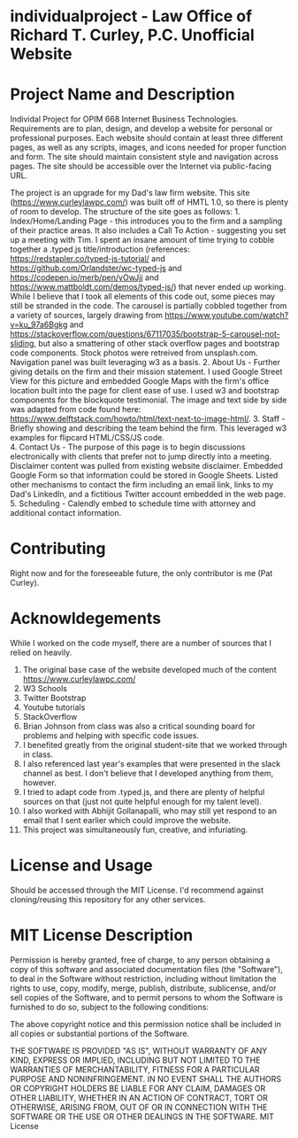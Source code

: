# individualproject - Law Office of Richard T. Curley, P.C. Unofficial Website
# Project Name and Description
Individal Project for OPIM 668 Internet Business Technologies.  Requirements are to plan, design, and develop a website for personal or professional purposes. Each website should contain at least three different pages, as well as any scripts, images, and icons needed for proper function and form. The site should maintain consistent style and navigation across pages. The site should be accessible over the Internet via public-facing URL.

The project is an upgrade for my Dad's law firm website.  This site (https://www.curleylawpc.com/) was built off of HMTL 1.0, so there is plenty of room to develop.  The structure of the site goes as follows:
    1. Index/Home/Landing Page - this introduces you to the firm and a sampling of their practice areas.  It also includes a Call To Action - suggesting you set up a meeting with Tim. I spent an insane amount of time trying to cobble together a .typed.js title/introduction (references: https://redstapler.co/typed-js-tutorial/ and https://github.com/Orlandster/wc-typed-js and https://codepen.io/merb/pen/yOwJjj and https://www.mattboldt.com/demos/typed-js/) that never ended up working.  While I believe that I took all elements of this code out, some pieces may still be stranded in the code.  The carousel is partially cobbled together from a variety of sources, largely drawing from https://www.youtube.com/watch?v=ku_97a6Bgkg and https://stackoverflow.com/questions/67117035/bootstrap-5-carousel-not-sliding, but also a smattering of other stack overflow pages and bootstrap code components.  Stock photos were retreived from unsplash.com. Navigation panel was built leveraging w3 as a basis.
    2. About Us - Further giving details on the firm and their mission statement.  I used Google Street View for this picture and embedded Google Maps with the firm's office location built into the page for client ease of use.  I used w3 and bootstrap components for the blockquote testimonial. The image and text side by side was adapted from code found here: https://www.delftstack.com/howto/html/text-next-to-image-html/. 
    3. Staff - Briefly showing and describing the team behind the firm.  This leveraged w3 examples for flipcard HTML/CSS/JS code.  
    4. Contact Us - The purpose of this page is to begin discussions electronically with clients that prefer not to jump directly into a meeting. Disclaimer content was pulled from existing website disclaimer.  Embedded Google Form so that information could be stored in Google Sheets.  Listed other mechanisms to contact the firm including an email link, links to my Dad's LinkedIn, and a fictitious Twitter account embedded in the web page.   
    5. Scheduling - Calendly embed to schedule time with attorney and additional contact information.  
    

# Contributing
Right now and for the foreseeable future, the only contributor is me (Pat Curley).

# Acknowldegements 
While I worked on the code myself, there are a number of sources that I relied on heavily. 
1. The original base case of the website developed much of the content https://www.curleylawpc.com/  
2. W3 Schools
3. Twitter Bootstrap
4. Youtube tutorials
5. StackOverflow
6. Brian Johnson from class was also a critical sounding board for problems and helping with specific code issues.
7. I benefited greatly from the original student-site that we worked through in class. 
8. I also referenced last year's examples that were presented in the slack channel as best.  I don't believe that I developed anything from them, however. 
9. I tried to adapt code from .typed.js, and there are plenty of helpful sources on that (just not quite helpful enough for my talent level).
10. I also worked with Abhijit Gollanapalli, who may still yet respond to an email that I sent earlier which could improve the website. 
11. This project was simultaneously fun, creative, and infuriating.  

# License and Usage 
Should be accessed through the MIT License.  I'd recommend against cloning/reusing this repository for any other services.  

# MIT License Description
Permission is hereby granted, free of charge, to any person obtaining a copy
of this software and associated documentation files (the "Software"), to deal
in the Software without restriction, including without limitation the rights
to use, copy, modify, merge, publish, distribute, sublicense, and/or sell
copies of the Software, and to permit persons to whom the Software is
furnished to do so, subject to the following conditions:

The above copyright notice and this permission notice shall be included in all
copies or substantial portions of the Software.

THE SOFTWARE IS PROVIDED "AS IS", WITHOUT WARRANTY OF ANY KIND, EXPRESS OR
IMPLIED, INCLUDING BUT NOT LIMITED TO THE WARRANTIES OF MERCHANTABILITY,
FITNESS FOR A PARTICULAR PURPOSE AND NONINFRINGEMENT. IN NO EVENT SHALL THE
AUTHORS OR COPYRIGHT HOLDERS BE LIABLE FOR ANY CLAIM, DAMAGES OR OTHER
LIABILITY, WHETHER IN AN ACTION OF CONTRACT, TORT OR OTHERWISE, ARISING FROM,
OUT OF OR IN CONNECTION WITH THE SOFTWARE OR THE USE OR OTHER DEALINGS IN THE
SOFTWARE.
MIT License
